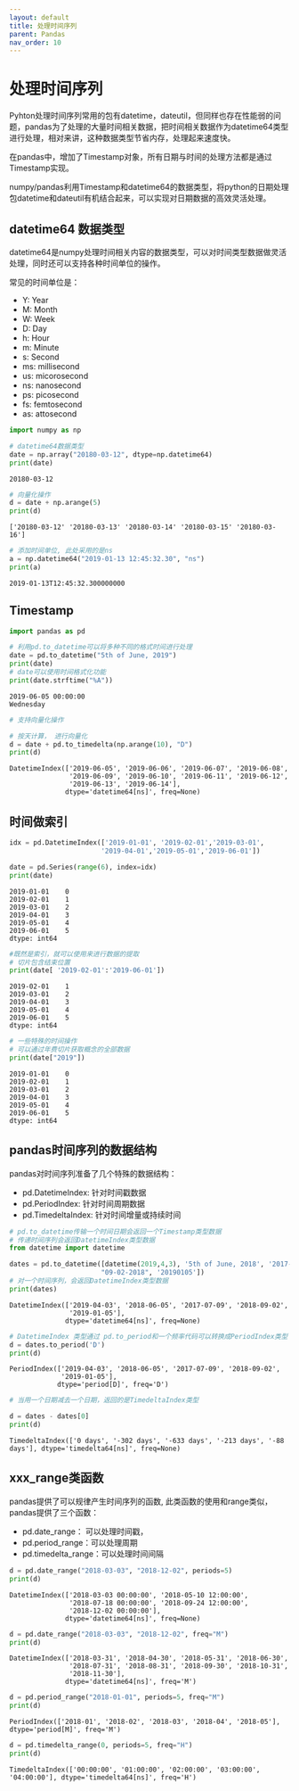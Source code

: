 ```yaml
---
layout: default
title: 处理时间序列
parent: Pandas
nav_order: 10
---
```


# 处理时间序列

Pyhton处理时间序列常用的包有datetime，dateutil，但同样也存在性能弱的问题，pandas为了处理的大量时间相关数据，把时间相关数据作为datetime64类型进行处理，相对来讲，这种数据类型节省内存，处理起来速度快。

在pandas中，增加了Timestamp对象，所有日期与时间的处理方法都是通过Timestamp实现。
 
numpy/pandas利用Timestamp和datetime64的数据类型，将python的日期处理包datetime和dateutil有机结合起来，可以实现对日期数据的高效灵活处理。

## datetime64 数据类型

datetime64是numpy处理时间相关内容的数据类型，可以对时间类型数据做灵活处理，同时还可以支持各种时间单位的操作。

常见的时间单位是：
- Y: Year
- M: Month
- W: Week
- D: Day
- h: Hour
- m: Minute
- s: Second
- ms: millisecond
- us: micorosecond
- ns: nanosecond
- ps: picosecond
- fs: femtosecond
- as: attosecond


```python
import numpy as np

# datetime64数据类型
date = np.array("20180-03-12", dtype=np.datetime64)
print(date)
```

    20180-03-12



```python
# 向量化操作
d = date + np.arange(5)
print(d)
```

    ['20180-03-12' '20180-03-13' '20180-03-14' '20180-03-15' '20180-03-16']



```python
# 添加时间单位, 此处采用的是ns
a = np.datetime64("2019-01-13 12:45:32.30", "ns")
print(a)
```

    2019-01-13T12:45:32.300000000


## Timestamp



```python
import pandas as pd

# 利用pd.to_datetime可以将多种不同的格式时间进行处理
date = pd.to_datetime("5th of June, 2019")
print(date)
# date可以使用时间格式化功能
print(date.strftime("%A"))
```

    2019-06-05 00:00:00
    Wednesday



```python
# 支持向量化操作

# 按天计算， 进行向量化
d = date + pd.to_timedelta(np.arange(10), "D")
print(d)
```

    DatetimeIndex(['2019-06-05', '2019-06-06', '2019-06-07', '2019-06-08',
                   '2019-06-09', '2019-06-10', '2019-06-11', '2019-06-12',
                   '2019-06-13', '2019-06-14'],
                  dtype='datetime64[ns]', freq=None)


## 时间做索引



```python
idx = pd.DatetimeIndex(['2019-01-01', '2019-02-01','2019-03-01',
                       '2019-04-01','2019-05-01','2019-06-01'])

date = pd.Series(range(6), index=idx)
print(date)
```

    2019-01-01    0
    2019-02-01    1
    2019-03-01    2
    2019-04-01    3
    2019-05-01    4
    2019-06-01    5
    dtype: int64



```python
#既然是索引，就可以使用来进行数据的提取
# 切片包含结束位置
print(date[ '2019-02-01':'2019-06-01'])
```

    2019-02-01    1
    2019-03-01    2
    2019-04-01    3
    2019-05-01    4
    2019-06-01    5
    dtype: int64



```python
# 一些特殊的时间操作
# 可以通过年费切片获取概念的全部数据
print(date["2019"])
```

    2019-01-01    0
    2019-02-01    1
    2019-03-01    2
    2019-04-01    3
    2019-05-01    4
    2019-06-01    5
    dtype: int64


## pandas时间序列的数据结构

pandas对时间序列准备了几个特殊的数据结构：
- pd.DatetimeIndex: 针对时间戳数据
- pd.PeriodIndex: 针对时间周期数据
- pd.TimedeltaIndex: 针对时间增量或持续时间


```python
# pd.to_datetime传输一个时间日期会返回一个Timestamp类型数据
# 传递时间序列会返回DatetimeIndex类型数据
from datetime import datetime

dates = pd.to_datetime([datetime(2019,4,3), '5th of June, 2018', '2017-Jul-9',
                       "09-02-2018", '20190105'])
# 对一个时间序列，会返回DatetimeIndex类型数据
print(dates)
```

    DatetimeIndex(['2019-04-03', '2018-06-05', '2017-07-09', '2018-09-02',
                   '2019-01-05'],
                  dtype='datetime64[ns]', freq=None)



```python
# DatetimeIndex 类型通过 pd.to_period和一个频率代码可以转换成PeriodIndex类型
d = dates.to_period('D')
print(d)
```

    PeriodIndex(['2019-04-03', '2018-06-05', '2017-07-09', '2018-09-02',
                 '2019-01-05'],
                dtype='period[D]', freq='D')



```python
# 当用一个日期减去一个日期，返回的是TimedeltaIndex类型

d = dates - dates[0]
print(d)
```

    TimedeltaIndex(['0 days', '-302 days', '-633 days', '-213 days', '-88 days'], dtype='timedelta64[ns]', freq=None)


## xxx_range类函数

pandas提供了可以规律产生时间序列的函数, 此类函数的使用和range类似，pandas提供了三个函数：

- pd.date_range： 可以处理时间戳，
- pd.period_range：可以处理周期
- pd.timedelta_range：可以处理时间间隔



```python
d = pd.date_range("2018-03-03", "2018-12-02", periods=5)
print(d)
```

    DatetimeIndex(['2018-03-03 00:00:00', '2018-05-10 12:00:00',
                   '2018-07-18 00:00:00', '2018-09-24 12:00:00',
                   '2018-12-02 00:00:00'],
                  dtype='datetime64[ns]', freq=None)



```python
d = pd.date_range("2018-03-03", "2018-12-02", freq="M")
print(d)
```

    DatetimeIndex(['2018-03-31', '2018-04-30', '2018-05-31', '2018-06-30',
                   '2018-07-31', '2018-08-31', '2018-09-30', '2018-10-31',
                   '2018-11-30'],
                  dtype='datetime64[ns]', freq='M')



```python
d = pd.period_range("2018-01-01", periods=5, freq="M")
print(d)
```

    PeriodIndex(['2018-01', '2018-02', '2018-03', '2018-04', '2018-05'], dtype='period[M]', freq='M')



```python
d = pd.timedelta_range(0, periods=5, freq="H")
print(d)
```

    TimedeltaIndex(['00:00:00', '01:00:00', '02:00:00', '03:00:00', '04:00:00'], dtype='timedelta64[ns]', freq='H')

